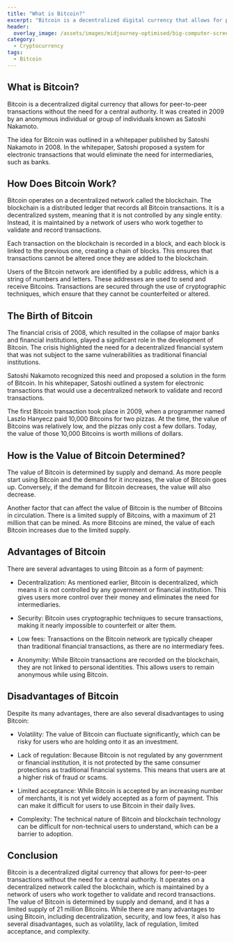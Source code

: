 ```yaml
---
title: "What is Bitcoin?"
excerpt: "Bitcoin is a decentralized digital currency that allows for peer-to-peer transactions without the need for a central authority. It operates on the blockchain and uses cryptographic techniques to secure transactions. The value of Bitcoin is determined by supply and demand, and it has a limited supply. It has advantages such as decentralization and low fees, but also has disadvantages such as volatility and limited acceptance."
header:
  overlay_image: /assets/images/midjourney-optimised/big-computer-screen-financial-dashoard-optimised.jpg
category: 
  - Cryptocurrency
tags:
  - Bitcoin
---
```


## What is Bitcoin?

Bitcoin is a decentralized digital currency that allows for peer-to-peer transactions without the need for a central authority. It was created in 2009 by an anonymous individual or group of individuals known as Satoshi Nakamoto.

The idea for Bitcoin was outlined in a whitepaper published by Satoshi Nakamoto in 2008. In the whitepaper, Satoshi proposed a system for electronic transactions that would eliminate the need for intermediaries, such as banks.

## How Does Bitcoin Work?

Bitcoin operates on a decentralized network called the blockchain. The blockchain is a distributed ledger that records all Bitcoin transactions. It is a decentralized system, meaning that it is not controlled by any single entity. Instead, it is maintained by a network of users who work together to validate and record transactions.

Each transaction on the blockchain is recorded in a block, and each block is linked to the previous one, creating a chain of blocks. This ensures that transactions cannot be altered once they are added to the blockchain.

Users of the Bitcoin network are identified by a public address, which is a string of numbers and letters. These addresses are used to send and receive Bitcoins. Transactions are secured through the use of cryptographic techniques, which ensure that they cannot be counterfeited or altered.

## The Birth of Bitcoin

The financial crisis of 2008, which resulted in the collapse of major banks and financial institutions, played a significant role in the development of Bitcoin. The crisis highlighted the need for a decentralized financial system that was not subject to the same vulnerabilities as traditional financial institutions.

Satoshi Nakamoto recognized this need and proposed a solution in the form of Bitcoin. In his whitepaper, Satoshi outlined a system for electronic transactions that would use a decentralized network to validate and record transactions.

The first Bitcoin transaction took place in 2009, when a programmer named Laszlo Hanyecz paid 10,000 Bitcoins for two pizzas. At the time, the value of Bitcoins was relatively low, and the pizzas only cost a few dollars. Today, the value of those 10,000 Bitcoins is worth millions of dollars.

## How is the Value of Bitcoin Determined?

The value of Bitcoin is determined by supply and demand. As more people start using Bitcoin and the demand for it increases, the value of Bitcoin goes up. Conversely, if the demand for Bitcoin decreases, the value will also decrease.

Another factor that can affect the value of Bitcoin is the number of Bitcoins in circulation. There is a limited supply of Bitcoins, with a maximum of 21 million that can be mined. As more Bitcoins are mined, the value of each Bitcoin increases due to the limited supply.

## Advantages of Bitcoin

There are several advantages to using Bitcoin as a form of payment:

- Decentralization: As mentioned earlier, Bitcoin is decentralized, which means it is not controlled by any government or financial institution. This gives users more control over their money and eliminates the need for intermediaries.

- Security: Bitcoin uses cryptographic techniques to secure transactions, making it nearly impossible to counterfeit or alter them.

- Low fees: Transactions on the Bitcoin network are typically cheaper than traditional financial transactions, as there are no intermediary fees.

- Anonymity: While Bitcoin transactions are recorded on the blockchain, they are not linked to personal identities. This allows users to remain anonymous while using Bitcoin.

## Disadvantages of Bitcoin

Despite its many advantages, there are also several disadvantages to using Bitcoin:

- Volatility: The value of Bitcoin can fluctuate significantly, which can be risky for users who are holding onto it as an investment.

- Lack of regulation: Because Bitcoin is not regulated by any government or financial institution, it is not protected by the same consumer protections as traditional financial systems. This means that users are at a higher risk of fraud or scams.

- Limited acceptance: While Bitcoin is accepted by an increasing number of merchants, it is not yet widely accepted as a form of payment. This can make it difficult for users to use Bitcoin in their daily lives.

- Complexity: The technical nature of Bitcoin and blockchain technology can be difficult for non-technical users to understand, which can be a barrier to adoption.

## Conclusion

Bitcoin is a decentralized digital currency that allows for peer-to-peer transactions without the need for a central authority. It operates on a decentralized network called the blockchain, which is maintained by a network of users who work together to validate and record transactions. The value of Bitcoin is determined by supply and demand, and it has a limited supply of 21 million Bitcoins. While there are many advantages to using Bitcoin, including decentralization, security, and low fees, it also has several disadvantages, such as volatility, lack of regulation, limited acceptance, and complexity.